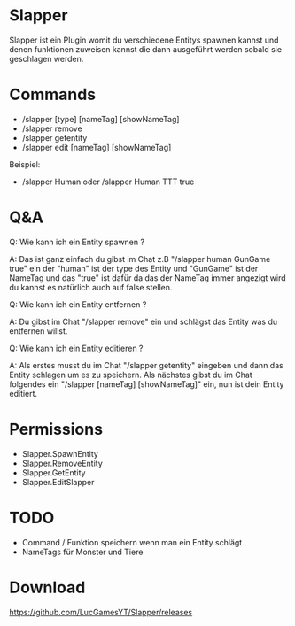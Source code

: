 # Slapper
Slapper ist ein Plugin womit du verschiedene Entitys spawnen kannst und denen funktionen zuweisen kannst die dann ausgeführt werden sobald 
sie geschlagen werden.

# Commands
- /slapper [type] [nameTag] [showNameTag]
- /slapper remove
- /slapper getentity
- /slapper edit [nameTag] [showNameTag]

Beispiel:
- /slapper Human oder /slapper Human TTT true

# Q&A

Q: Wie kann ich ein Entity spawnen ?

A: Das ist ganz einfach du gibst im Chat z.B "/slapper human GunGame true" ein der "human" ist der type des Entity und "GunGame" ist der NameTag und das "true" ist dafür da das der NameTag immer angezigt wird du kannst es natürlich auch auf false stellen.

Q: Wie kann ich ein Entity entfernen ?

A: Du gibst im Chat "/slapper remove" ein und schlägst das Entity was du entfernen willst.

Q: Wie kann ich ein Entity editieren ?

A: Als erstes musst du im Chat "/slapper getentity" eingeben und dann das Entity schlagen um es zu speichern. Als nächstes gibst du im Chat folgendes ein "/slapper [nameTag] [showNameTag]" ein, nun ist dein Entity editiert.

# Permissions
- Slapper.SpawnEntity
- Slapper.RemoveEntity
- Slapper.GetEntity
- Slapper.EditSlapper

# TODO
- Command / Funktion speichern wenn man ein Entity schlägt
- NameTags für Monster und Tiere

# Download
https://github.com/LucGamesYT/Slapper/releases

